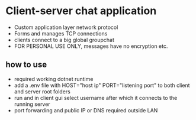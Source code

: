 # Client-server chat application
+ Custom application layer network protocol
+ Forms and manages TCP connections
+ clients connect to a big global groupchat
+ FOR PERSONAL USE ONLY, messages have no encryption etc.

## how to use
+ required working dotnet runtime
+ add a .env file with HOST="host ip" PORT="listening port" to both client and server root folders
+ run and in client gui select username after which it connects to the running server
+ port forwarding and public IP or DNS required outside LAN
